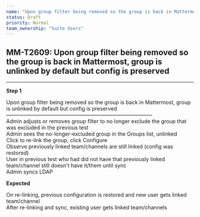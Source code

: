 ```yaml
---
name: "Upon group filter being removed so the group is back in Mattermost, group is unlinked by default but config is preserved"
status: Draft
priority: Normal
team_ownership: "Suite Users"
---
```


## MM-T2609: Upon group filter being removed so the group is back in Mattermost, group is unlinked by default but config is preserved

---

**Step 1**

Upon group filter being removed so the group is back in Mattermost, group is unlinked by default but config is preserved\
————————————————————————————\
Admin adjusts or removes group filter to no longer exclude the group that was excluded in the previous test\
Admin sees the no-longer-excluded group in the Groups list, unlinked\
Click to re-link the group, click Configure\
Observe previously linked team/channels are still linked (config was restored)\
User in previous test who had did not have that previously linked team/channel still doesn't have it/them until sync\
Admin syncs LDAP

**Expected**

On re-linking, previous configuration is restored and new user gets linked team/channel\
After re-linking and sync, existing user gets linked team/channels
